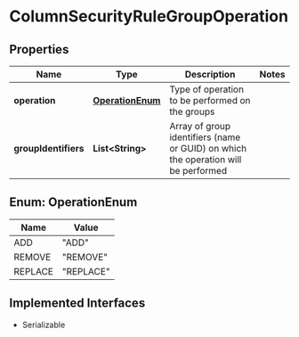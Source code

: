 

# ColumnSecurityRuleGroupOperation


## Properties

| Name | Type | Description | Notes |
|------------ | ------------- | ------------- | -------------|
|**operation** | [**OperationEnum**](#OperationEnum) | Type of operation to be performed on the groups |  |
|**groupIdentifiers** | **List&lt;String&gt;** | Array of group identifiers (name or GUID) on which the operation will be performed |  |



## Enum: OperationEnum

| Name | Value |
|---- | -----|
| ADD | &quot;ADD&quot; |
| REMOVE | &quot;REMOVE&quot; |
| REPLACE | &quot;REPLACE&quot; |


## Implemented Interfaces

* Serializable


